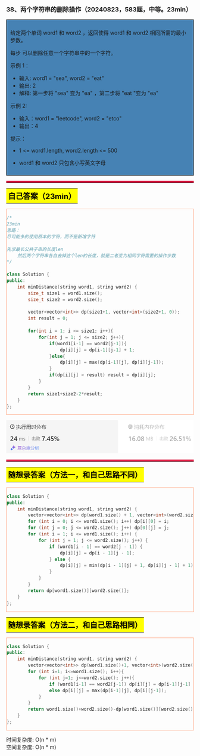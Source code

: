 ### 38、两个字符串的删除操作（20240823，583题，中等。23min）
<div style="border: 1px solid black; padding: 10px; background-color: SteelBlue;">

给定两个单词 word1 和 word2 ，返回使得 word1 和  word2 相同所需的最小步数。

每步 可以删除任意一个字符串中的一个字符。

 

示例 1：

- 输入: word1 = "sea", word2 = "eat"
- 输出: 2
- 解释: 第一步将 "sea" 变为 "ea" ，第二步将 "eat "变为 "ea"

示例  2:

- 输入：word1 = "leetcode", word2 = "etco"
- 输出：4
 

提示：

- 1 <= word1.length, word2.length <= 500
- word1 和 word2 只包含小写英文字母

  </p>
</div>

<hr style="border-top: 5px solid #DC143C;">
<table>
  <tr>
    <td bgcolor="Yellow" style="padding: 5px; border: 0px solid black;">
      <span style="font-weight: bold; font-size: 20px;color: black;">
      自己答案（23min）
      </span>
    </td>
  </tr>
</table>
<div style="padding: 0px; border: 1.5px solid LightSalmon; margin-bottom: 10px;">

```C++
/*
23min
思路：
尽可能多的使用原本的字符，而不是新增字符

先求最长公共子串的长度len
    然后两个字符串各自去掉这个len的长度，就是二者变为相同字符需要的操作步数
*/

class Solution {
public:
    int minDistance(string word1, string word2) {
        size_t size1 = word1.size();
        size_t size2 = word2.size();

        vector<vector<int>> dp(size1+1, vector<int>(size2+1, 0));
        int result = 0;

        for(int i = 1; i <= size1; i++){
            for(int j = 1; j <= size2; j++){
                if(word1[i-1] == word2[j-1]){
                    dp[i][j] = dp[i-1][j-1] + 1;
                }else{
                    dp[i][j] = max(dp[i-1][j], dp[i][j-1]);
                }
                if(dp[i][j] > result) result = dp[i][j];
            }
        }
        return size1+size2-2*result;
    }
};
```

</div>

![alt text](image/090bec734a7cf6160ff17356e25305a.png)

<hr style="border-top: 5px solid #DC143C;">

<table>
  <tr>
    <td bgcolor="Yellow" style="padding: 5px; border: 0px solid black;">
      <span style="font-weight: bold; font-size: 20px;color: black;">
      随想录答案（方法一，和自己思路不同）
      </span>
    </td>
  </tr>
</table>

<div style="padding: 0px; border: 1.5px solid LightSalmon; margin-bottom: 10px">

```C++
class Solution {
public:
    int minDistance(string word1, string word2) {
        vector<vector<int>> dp(word1.size() + 1, vector<int>(word2.size() + 1));
        for (int i = 0; i <= word1.size(); i++) dp[i][0] = i;
        for (int j = 0; j <= word2.size(); j++) dp[0][j] = j;
        for (int i = 1; i <= word1.size(); i++) {
            for (int j = 1; j <= word2.size(); j++) {
                if (word1[i - 1] == word2[j - 1]) {
                    dp[i][j] = dp[i - 1][j - 1];
                } else {
                    dp[i][j] = min(dp[i - 1][j] + 1, dp[i][j - 1] + 1);
                }
            }
        }
        return dp[word1.size()][word2.size()];
    }
};
```
</div>

<table>
  <tr>
    <td bgcolor="Yellow" style="padding: 5px; border: 0px solid black;">
      <span style="font-weight: bold; font-size: 20px;color: black;">
      随想录答案（方法二，和自己思路相同）
      </span>
    </td>
  </tr>
</table>

<div style="padding: 0px; border: 1.5px solid LightSalmon; margin-bottom: 10px">

```C++
class Solution {
public:
    int minDistance(string word1, string word2) {
        vector<vector<int>> dp(word1.size()+1, vector<int>(word2.size()+1, 0));
        for (int i=1; i<=word1.size(); i++){
            for (int j=1; j<=word2.size(); j++){
                if (word1[i-1] == word2[j-1]) dp[i][j] = dp[i-1][j-1] + 1;
                else dp[i][j] = max(dp[i-1][j], dp[i][j-1]);
            }
        }
        return word1.size()+word2.size()-dp[word1.size()][word2.size()]*2;
    }
};
```
</div>

时间复杂度: O(n * m)  
空间复杂度: O(n * m)